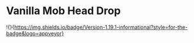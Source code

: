 # Vanilla Mob Head Drop

!{}{https://img.shields.io/badge/Version-1.19.1-informational?style=for-the-badge&logo=appveyor}
 
